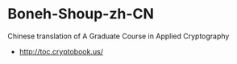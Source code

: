 # Boneh-Shoup-zh-CN
Chinese translation of A Graduate Course in Applied Cryptography

- http://toc.cryptobook.us/
